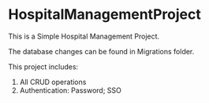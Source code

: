 # HospitalManagementProject

This is a Simple Hospital Management Project.

The database changes can be found in Migrations folder.

This project includes:
<ol>
  <li>All CRUD operations</li>
  <li>Authentication: Password; SSO</li>
</ol>
